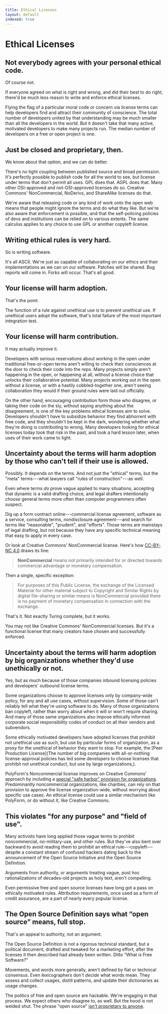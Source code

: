 ```yaml
---
title: Ethical Licenses
layout: default
indexed: true
---
```


# Ethical Licenses

<h2 id="agreement">Not everybody agrees with your personal ethical code.</h2>

Of course not.

If everyone agreed on what is right and wrong, and did their best to do right, there'd be much less reason to write and enforce ethical licenses.

Flying the flag of a particular moral code or concern via license terms can help developers find and attract their community of conscience.  The total number of developers united by that understanding may be much smaller than all the developers in the world.  But it doesn't take that many active, motivated developers to make many projects run.  The median number of developers on a free or open project is one.

<h2 id="proprietary">Just be closed and proprietary, then.</h2>

We know about that option, and we can do better.

There's no tight coupling between published source and broad permission.  It's perfectly possible to publish code for all the world to see, but license under terms that don't permit all uses.  GPL does that.  AGPL does that.  Many other OSI-approved and not-OSI-approved licenses do so.  Creative Commons' NonCommercial, NoDerivs, and ShareAlike licenses do that.

We're aware that releasing code or any kind of work onto the open web means that people might ignore the terms and do what they like.  But we're also aware that enforcement is possible, and that the self-policing policies of devs and institutions can be relied on to various extents.  The same calculus applies to any choice to use GPL or another copyleft license.

<h2 id="hard">Writing ethical rules is very hard.</h2>

So is writing software.

It's all ASCII.  We're just as capable of collaborating on our ethics and their implementations as we can on our software.  Patches will be shared.  Bug reports will come in.  Forks will occur.  That's all good.

<h2 id="adoption">Your license will harm adoption.</h2>

That's the point.

The function of a rule against unethical use is to prevent unethical use.  If unethical users adopt the software, that's total failure of the most important integration test.

<h2 id="contribution">Your license will harm contribution.</h2>

It may actually improve it.

Developers with serious reservations about working in the open under traditional free-or-open terms aren't willing to check their consciences at the door to check their code into the repo.  Many projects simply aren't happening in the open, or happening at all, without a license choice that unlocks their collaborative potential.  Many projects working out in the open without a license, or with a hastily cobbled-together one, aren't seeing collaboration they would if their ground rules were laid out officially.

On the other hand, encouraging contribution form those who disagree, or taking their code on the sly, without saying anything about the disagreement, is one of the key problems ethical licenses aim to solve.  Developers shouldn't have to subsidize behavior they find abhorrent with free code, and they shouldn't be kept in the dark, wondering whether what they're doing is contributing to wrong.  Many developers looking for ethical licenses today took that risk in the past, and took a hard lesson later, when uses of their work came to light.

<h2 id="uncertainty">Uncertainty about the terms will harm adoption by those who can't tell if their use is allowed.</h2>

Possibly.  It depends on the terms.  And not just the "ethical" terms, but the "meta" terms---what lawyers call "rules of construction"---as well.

Even where terms _do_ prove vague applied to many situations, accepting that dynamic is a valid drafting choice, and legal drafters intentionally _choose_ general terms more often than computer programmers often suspect.

Dig up a form contract online---commercial license agreement, software as a service, consulting terms, nondisclosure agreement---and search for terms like "reasonable", "prudent", and "efforts".  Those terms are mainstays of legal drafting, but not because they have any specific technical meaning that easy to apply in every case.

Or look at Creative Commons' NonCommercial license.  Here's how [CC-BY-NC 4.0](https://creativecommons.org/licenses/by-nc/4.0/legalcode) draws its line:

> **NonCommercial** means not primarily intended for or directed towards commercial advantage or monetary compensation.

Then a single, specific exception:

> For purposes of this Public License, the exchange of the Licensed Material for other material subject to Copyright and Similar Rights by digital file-sharing or similar means is NonCommercial provided there is no payment of monetary compensation in connection with the exchange.

That's it.  Not exactly Turing complete, but it works.

You may not like Creative Commons' NonCommercial licenses.  But it's a functional license that many creators have chosen and successfully enforced.

<h2 id="organizations">Uncertainty about the terms will harm adoption by big organizations whether they'd use unethically or not.</h2>

Yes, but as much because of those companies inbound licensing policies and developers' outbound license terms.

Some organizations choose to approve licenses only by company-wide policy, for any and all use cases, without supervision.  Some of those can't reliably tell what they're using software to do.  Many of those organizations ban copyleft, rather than worry about when it will or won't require sharing.  And many of those same organizations also impose ethically informed corporate social responsibility codes of conduct on all their vendors and subvendors.

Some ethically motivated developers have adopted licenses that prohibit not unethical use as such, but use by particular forms of organization, as a proxy for the unethical of behavior they want to stop.  For example, the [Peer Production License](The number of big companies with all-or-nothing license-approval policies has led some developers to choose licenses that prohibit not unethical conduct, but use by large organizations,).

PolyForm's Noncommercial license improves on Creative Commons' approach by including a [special "safe harbor" provision for organizations](https://polyformproject.org/licenses/noncommercial/1.0.0/#noncommercial-organizations).   Predominantly noncommercial organizations, like charities, can rely on that provision to approve the license organization-wide, without worrying about specific use cases.  An ethical license could use a similar mechanism like PolyForm, or do without it, like Creative Commons.

<h2 id="definitions">This violates "for any purpose" and "field of use".</h2>

Many activists have long applied those vague terms to prohibit noncommercial, no-military-use, and other rules.  But they've also bent over backward to avoid reading them to prohibit an ethical rule---copyleft---despite a constant stream of confused hackers dating back to the announcement of the Open Source Initiative and the Open Source Definition.

Arguments from authority, or arguments treating vague, post hoc rationalizations of decades-old projects as holy text, aren't compelling.

Even permissive free and open source licenses have long got a pass on ethically motivated rules.  Attribution requirements, once used as a form of credit assurance, are a part of nearly every popular license.

<h2 id="osd">The Open Source Definition says what “open source” means, full stop.</h2>

That's an appeal to authority, not an argument.

The Open Source Definition is not a rigorous technical standard, but a political document, drafted and tweaked for a marketing effort, after the licenses it then described had already been written.  Ditto "What is Free Software?"

Movements, and words more generally, aren't defined by fiat or technical consensus.  Even lexicographers don't _decide_ what words mean.  They assess and collect usages, distill patterns, and update their dictionaries as usage changes.

The politics of free and open source are hackable.  We're engaging in that process.  We expect others who disagree to, as well.  But the hood is not welded shut.  The phrase "open source" [isn't proprietary to anyone](https://opensource.org/pressreleases/certified-open-source.php).
